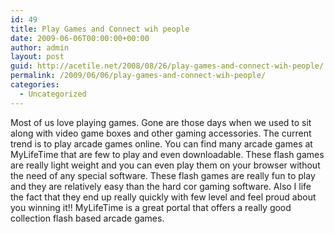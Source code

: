 ```yaml
---
id: 49
title: Play Games and Connect wih people
date: 2009-06-06T00:00:00+00:00
author: admin
layout: post
guid: http://acetile.net/2008/08/26/play-games-and-connect-wih-people/
permalink: /2009/06/06/play-games-and-connect-wih-people/
categories:
  - Uncategorized
---
```

Most of us love playing games. Gone are those days when we used to sit along with video game boxes and other gaming accessories. The current trend is to play arcade games online. You can find many arcade games at MyLifeTime that are few to play and even downloadable. These flash games are really light weight and you can even play them on your browser without the need of any special software. These flash games are really fun to play and they are relatively easy than the hard cor gaming software. Also I life the fact that they end up really quickly with few level and feel proud about you winning it!! MyLifeTime is a great portal that offers a really good collection flash based arcade games.
